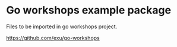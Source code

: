 # Go workshops example package

Files to be imported in go workshops project.

https://github.com/exu/go-workshops